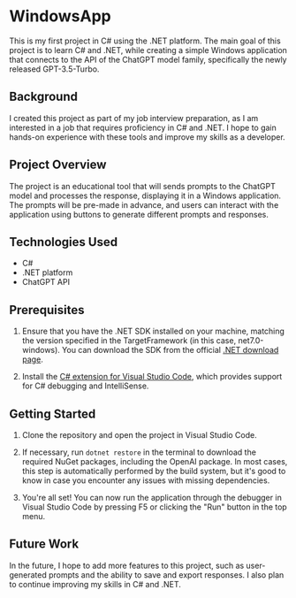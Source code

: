 # WindowsApp

This is my first project in C# using the .NET platform. The main goal of this project is to learn C# and .NET, while creating a simple Windows application that connects to the API of the ChatGPT model family, specifically the newly released GPT-3.5-Turbo.

## Background

I created this project as part of my job interview preparation, as I am interested in a job that requires proficiency in C# and .NET. I hope to gain hands-on experience with these tools and improve my skills as a developer.


## Project Overview

The project is an educational tool that will sends prompts to the ChatGPT model and processes the response, displaying it in a Windows application. The prompts will be pre-made in advance, and users can interact with the application using buttons to generate different prompts and responses.

## Technologies Used

- C#
- .NET platform
- ChatGPT API

## Prerequisites

1. Ensure that you have the .NET SDK installed on your machine, matching the version specified in the TargetFramework (in this case, net7.0-windows). You can download the SDK from the official [.NET download page](https://dotnet.microsoft.com/download).

2. Install the [C# extension for Visual Studio Code](https://marketplace.visualstudio.com/items?itemName=ms-dotnettools.csharp), which provides support for C# debugging and IntelliSense.

## Getting Started

1. Clone the repository and open the project in Visual Studio Code.

2. If necessary, run `dotnet restore` in the terminal to download the required NuGet packages, including the OpenAI package. In most cases, this step is automatically performed by the build system, but it's good to know in case you encounter any issues with missing dependencies.

3. You're all set! You can now run the application through the debugger in Visual Studio Code by pressing F5 or clicking the "Run" button in the top menu.

## Future Work

In the future, I hope to add more features to this project, such as user-generated prompts and the ability to save and export responses. I also plan to continue improving my skills in C# and .NET.
